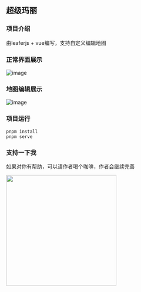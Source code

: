 ## 超级玛丽

### 项目介绍
由leaferjs + vue编写，支持自定义编辑地图

### 正常界面展示
![image](https://github.com/user-attachments/assets/5dfaab6e-d311-47e8-ac08-918d6f3f2149)

### 地图编辑展示
![image](https://github.com/user-attachments/assets/708d95de-1f30-4ec6-a44b-b01e576273fd)

### 项目运行
```
pnpm install
pnpm serve
```

### 支持一下我
如果对你有帮助，可以请作者喝个咖啡，作者会继续完善

<img src="https://github.com/user-attachments/assets/4a555c12-ec87-4d33-ba28-754c46a7edc1" width="300" align="left" />





